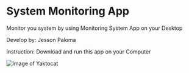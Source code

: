 # System Monitoring App
Monitor you system by using Monitoring System App on your Desktop

Develop by: Jesson Paloma </br>

Instruction:
Download and run this app on your Computer

![Image of Yaktocat](https://i.ibb.co/zNqC4m4/newsr.jpg)


